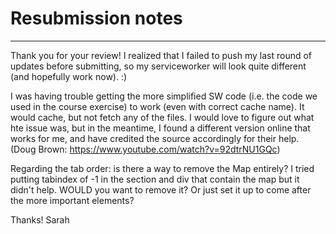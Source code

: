 # Resubmission notes
---
Thank you for your review! I realized that I failed to push my last round of updates before submitting, so my serviceworker will look quite different (and hopefully work now). :)

I was having trouble getting the more simplified SW code (i.e. the code we used in the course exercise) to work (even with correct cache name). It would cache, but not fetch any of the files.  I would love to figure out what hte issue was, but in the meantime, I found a different version online that works for me, and have credited the source accordingly for their help.  (Doug Brown: https://www.youtube.com/watch?v=92dtrNU1GQc)

Regarding the tab order: is there a way to remove the Map entirely? I tried putting tabindex of -1 in the section and div that contain the map but it didn't help.  WOULD you want to remove it? Or just set it up to come after the more important elements?

Thanks!
Sarah

